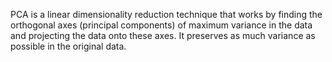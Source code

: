 PCA is a linear dimensionality reduction technique that works by finding the orthogonal axes (principal components) of maximum variance in the data and projecting the data onto these axes. It preserves as much variance as possible in the original data.
